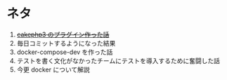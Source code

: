 # ネタ
1. [~~cakephp3 のプラグイン作った話~~](draft/1/article.md)
2. 毎日コミットするようになった結果
3. docker-compose-dev を作った話
4. テストを書く文化がなかったチームにテストを導入するために奮闘した話
5. 今更 docker について解説